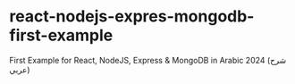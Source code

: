 # react-nodejs-expres-mongodb-first-example
First Example for React, NodeJS, Express &amp; MongoDB in Arabic 2024 (شرح عربي)
